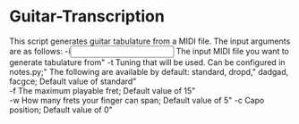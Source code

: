 # Guitar-Transcription

This script generates guitar tabulature from a MIDI file.
The input arguments are as follows:
        -i<input file name>               The input MIDI file you want to generate tabulature from"
        -t<Tuning>                        Tuning that will be used. Can be configured in notes.py;"
                                          The following are available by default: standard, dropd,"
                                          dadgad, facgce; Default value of standard"               
        -f<max playable fret>             The maximum playable fret; Default value of 15"          
        -w<max finger width>              How many frets your finger can span; Default value of 5" 
        -c<capo>                          Capo position; Default value of 0"                       
